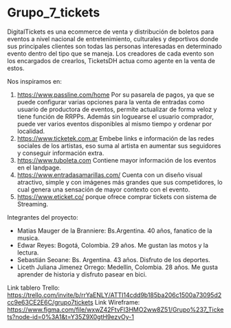 # Grupo_7_tickets

DigitalTickets es una ecommerce de venta y distribución de boletos para eventos a nivel nacional de entretenimiento, culturales y deportivos donde sus principales clientes son todas las personas interesadas en determinado evento dentro del tipo que se maneja. Los creadores de cada evento son los encargados de crearlos, TicketsDH actua como agente en la venta de estos.

Nos inspiramos en:

1. https://www.passline.com/home
Por su pasarela de pagos, ya que se puede configurar varias opciones para la venta de entradas como usuario de productora de eventos, permite actualizar de forma veloz y tiene función de RRPPs.  Además sin loguearse el usuario comprador, puede ver varios eventos disponibles al mismo tiempo y ordenar por localidad.
2. https://www.ticketek.com.ar
Embebe links e información de las redes sociales de los artistas, eso suma al artista en aumentar sus seguidores y conseguir información extra.
3. https://www.tuboleta.com
Contiene mayor información de los eventos en el landpage.
4. https://www.entradasamarillas.com/
Cuenta con un diseño visual atractivo, simple y con imágenes más grandes que sus competidores, lo cual genera una sensación de mayor contexto con el evento. 
5. https://www.eticket.co/
porque ofrece comprar tickets con sistema de Streaming.

Integrantes del proyecto:

- Matias Mauger de la Branniere: Bs.Argentina. 40 años, fanatico de la musica.
- Edwar Reyes: Bogotá, Colombia. 29 años. Me gustan las motos y la lectura.
- Sebastián Seoane: Bs. Argentina. 43 años. Disfruto de los deportes.
- Liceth Juliana Jimenez Orrego: Medellin, Colombia. 28 años. Me gusta aprender de historia y disfruto pasear en bici.

Link tablero Trello: https://trello.com/invite/b/rrYaENLY/ATTI14cdd9b185ba206c1500a73095d2cc9e63CE2E6C/grupo7tickets
Link Wireframe: https://www.figma.com/file/wxwZ42FtvFl3HMO2ww8Z51/Grupo%237_Tickets?node-id=0%3A1&t=Y35Z9X0gtH9ezvOy-1
